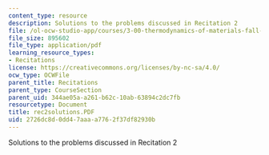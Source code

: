 ```yaml
---
content_type: resource
description: Solutions to the problems discussed in Recitation 2
file: /ol-ocw-studio-app/courses/3-00-thermodynamics-of-materials-fall-2002/2726dc8d0dd47aaaa7762f37df82930b_rec2solutions.PDF
file_size: 895602
file_type: application/pdf
learning_resource_types:
- Recitations
license: https://creativecommons.org/licenses/by-nc-sa/4.0/
ocw_type: OCWFile
parent_title: Recitations
parent_type: CourseSection
parent_uid: 344ae05a-a261-b62c-10ab-63894c2dc7fb
resourcetype: Document
title: rec2solutions.PDF
uid: 2726dc8d-0dd4-7aaa-a776-2f37df82930b
---
```

Solutions to the problems discussed in Recitation 2